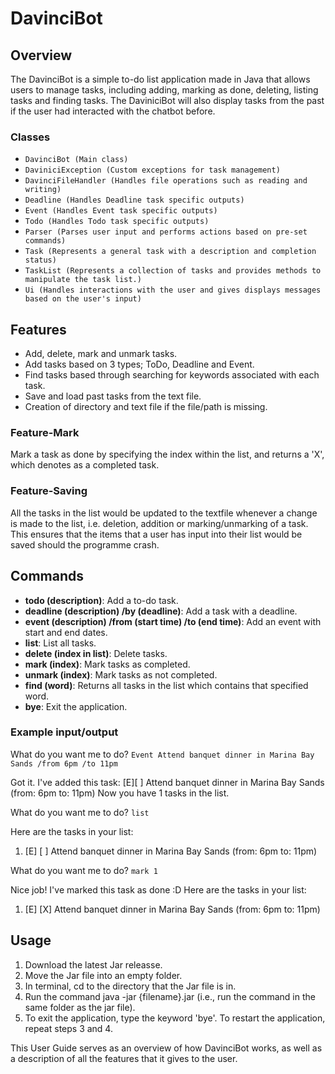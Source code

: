 # DavinciBot

## Overview 
The DavinciBot is a simple to-do list application made in Java that allows users to manage tasks, including adding, marking as done, deleting, listing tasks and finding tasks. The DaviniciBot will also display tasks from the past if the user had interacted with the chatbot before.

### Classes
- `DavinciBot (Main class)`
- `DaviniciException (Custom exceptions for task management)`
- `DavinciFileHandler (Handles file operations such as reading and writing)`
- `Deadline (Handles Deadline task specific outputs)`
- `Event (Handles Event task specific outputs)`
- `Todo (Handles Todo task specific outputs)`
- `Parser (Parses user input and performs actions based on pre-set commands)`
- `Task (Represents a general task with a description and completion status)`
- `TaskList (Represents a collection of tasks and provides methods to manipulate the task list.)`
- `Ui (Handles interactions with the user and gives displays messages based on the user's input)` 

## Features 
- Add, delete, mark and unmark tasks.
- Add tasks based on 3 types; ToDo, Deadline and Event.
- Find tasks based through searching for keywords associated with each task.
- Save and load past tasks from the text file.
- Creation of directory and text file if the file/path is missing.

### Feature-Mark

Mark a task as done by specifying the index within the list, and returns a 'X', which denotes as a completed task.

### Feature-Saving

All the tasks in the list would be updated to the textfile whenever a change is made to the list, i.e. deletion, addition or marking/unmarking of a task. This ensures that the items that a user has input into their list would be saved should the programme crash.

## Commands
- **todo (description)**: Add a to-do task.
- **deadline (description) /by (deadline)**: Add a task with a deadline.
- **event (description) /from (start time) /to (end time)**: Add an event with start and end dates.
- **list**: List all tasks.
- **delete (index in list)**: Delete tasks.
- **mark (index)**: Mark tasks as completed.
- **unmark (index)**: Mark tasks as not completed.
- **find (word)**: Returns all tasks in the list which contains that specified word.
- **bye**: Exit the application.

### Example input/output
What do you want me to do? `Event Attend banquet dinner in Marina Bay Sands /from 6pm /to 11pm`

Got it. I've added this task:
[E][ ] Attend banquet dinner in Marina Bay Sands (from: 6pm to: 11pm)
Now you have 1 tasks in the list.


What do you want me to do? `list`

Here are the tasks in your list:
1. [E] [ ] Attend banquet dinner in Marina Bay Sands (from: 6pm to: 11pm)


What do you want me to do? `mark 1`

Nice job! I've marked this task as done :D
Here are the tasks in your list:
1. [E] [X] Attend banquet dinner in Marina Bay Sands (from: 6pm to: 11pm)

## Usage
1. Download the latest Jar releasse.
2. Move the Jar file into an empty folder.
3. In terminal, cd to the directory that the Jar file is in.
4. Run the command java -jar {filename}.jar (i.e., run the command in the same folder as the jar file).
5. To exit the application, type the keyword 'bye'. To restart the application, repeat steps 3 and 4.

This User Guide serves as an overview of how DavinciBot works, as well as a description of all the features that it gives to the user.
